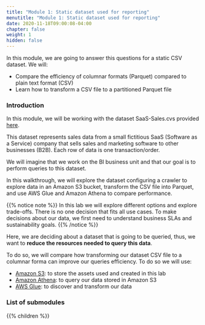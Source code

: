 ```yaml
---
title: "Module 1: Static dataset used for reporting"
menutitle: "Module 1: Static dataset used for reporting"
date: 2020-11-18T09:00:08-04:00
chapter: false
weight: 1
hidden: false
---
```


In this module, we are going to answer this questions for a static CSV dataset. We will:
* Compare the efficiency of columnar formats (Parquet) compared to plain text format (CSV)
* Learn how to transform a CSV file to a partitioned Parquet file

### Introduction

In this module, we will be working with the dataset SaaS-Sales.cvs provided [here](/Sustainability/200_different_datasets_and_their_use_case/Code/SaaS-Sales.csv).

This dataset represents sales data from a small fictitious SaaS (Software as a Service) company that sells sales and marketing software to other businesses (B2B). Each row of data is one transaction/order. 

We will imagine that we work on the BI business unit and that our goal is to perform queries to this dataset.

In this walkthrough, we will explore the dataset configuring a crawler to explore data in an Amazon S3 bucket, transform the CSV file into Parquet, and use AWS Glue and Amazon Athena to compare performance.

{{% notice note %}}
In this lab we will explore different options and explore trade-offs. There is no one decision that fits all use cases. To make decisions about our data, we first need to understand business SLAs and sustainability goals.
{{% /notice %}}

Here, we are deciding about a dataset that is going to be queried, thus, we want to **reduce the resources needed to query this data**. 

To do so, we will compare how transforming our dataset CSV file to a columnar forma can improve our queries efficiency. To do so we will use:
- [Amazon S3](https://aws.amazon.com/s3/): to store the assets used and created in this lab
- [Amazon Athena](https://aws.amazon.com/athena/): to query our data stored in Amazon S3
- [AWS Glue](https://aws.amazon.com/glue/): to discover and transform our data

### List of submodules
{{% children %}}


